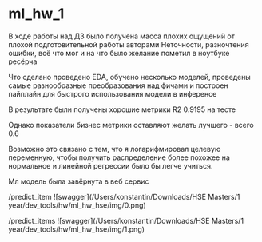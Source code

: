 # ml_hw_1

В ходе работы над ДЗ было получена масса плохих ощущений от плохой подготовительной работы авторами
Неточности, разночтения ошибки, всё что мог и на что было желание пометил в ноутбуке ресёрча

Что сделано проведено EDA, обучено несколько моделей, проведены самые разнообразные преобразования над фичами
и построен пайплайн для быстрого использования модели в инференсе

В результате были получены хорошие метрики R2 0.9195 на тесте

Однако показатели бизнес метрики оставляют желать лучшего - всего 0.6

Возможно это связано с тем, что я логарифмировал целевую переменную, чтобы получить распределение 
более похожее на нормальное и линейной регрессии было бы легче учиться.

Мл модель была завёрнута в веб сервис

/predict_item
![swagger](/Users/konstantin/Downloads/HSE Masters/1 year/dev_tools/hw/ml_hw_hse/img/0.png)

/predict_items
![swagger](/Users/konstantin/Downloads/HSE Masters/1 year/dev_tools/hw/ml_hw_hse/img/1.png)

